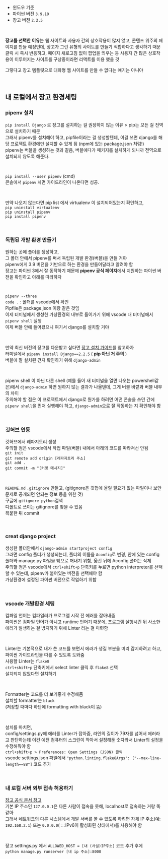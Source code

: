 - 윈도우 기준
- 파이썬 버전 `3.9.10`
- 장고 버전 `2.2.5`

<br>

**장고를 선택한 이유**는 웹 사이트와 사용자 간의 상호작용이 많지 않고, 콘텐츠 위주의 페이지를 만들 예정인데, 장고가 그런 유형의 사이트를 만들기 적합하다고 생각하기 때문 <br>
클릭 시 즉시 반응하고, 페이지 새로고침 없이 팝업을 띄우는 등 사용자 간 많은 상호작용이 이루어지는 사이트를 구상중이라면 리액트를 이용 했을 것

그렇다고 장고 템플릿으로 대화형 웹 사이트를 만들 수 없다는 얘기는 아니야

<br>

## 내 로컬에서 장고 환경세팅

### pipenv 설치 
`pip install Django` 로 장고를 설치하는 걸 권장하지 않는 이유 > pip는 모든 걸 전역으로 설치하기 때문 <br>
그래서 pipenv를 설치해야 하고, pipfile이라는 걸 생성할텐데, 이걸 쓰면 django를 해당 프로젝트 환경에만 설치할 수 있게 됨 (npm에 있는 package.json 처럼!) <br>
pipenv는 버블을 생성하는 것과 같음, 버블에다가 패키지를 설치하게 되니까 전역으로 설치되지 않도록 해준다.

<br>

`pip install --user pipenv`  (cmd) <br>
콘솔에서 `pipenv` 치면 가이드라인이 나온다면 성공.

<br>

만약 나오지 않는다면 pip list 에서 virtualenv 이 설치되어있는지 확인하고, <br>
`pip uninstall virtualenv`  <br>
`pip uninstall pipenv`  <br>
`pip install pipenv` 

<br>

### 독립된 개발 환경 만들기

원하는 곳에 폴더를 생성하고, <br>
그 폴더 안에서 pipenv를 써서 독립된 개발 환경(버블)을 만들 거야 <br>
pipenv에게 3.9 버전을 기반으로 하는 환경을 만들어달라고 알려야 함 <br>
장고는 파이썬 3에서 잘 동작하기 때문에 **pipenv 공식 페이지**에서 지원하는 파이썬 버전을 확인하고 아래를 따라하자 

<br>

`pipenv --three` <br>
`code .`  :  폴더를 vscode에서 확인 <br>
Pipfile은 package.json 이랑 같은 것임 <br>
이제 터미널에서 생성한 가상환경의 내부로 들어가기 위해 vscode 내 터미널에서 `pipenv shell` 실행 <br>
이제 버블 안에 들어왔으니 여기서 django를 설치할 거야

<br>

만약 최신 버전의 장고를 다운받고 싶다면 [장고 설치 가이드](https://www.djangoproject.com/download/)를 참고하자 <br>
터미널에서 `pipenv install Django==2.2.5` ( **pip 아닌 거 주의** ) <br>
버블에 잘 설치된 건지 확인하기 위해 `django-admin` 

<br>

pipenv shell 이 아닌 다른 shell (예를 들어 새 터미널을 열면 나오는 powershell같은)에서 `django-admin` 하면 원하지 않는 결과가 나올텐데, 그게 버블 바깥과 버블 내부의 차이 <br>
주의해야 할 점은 이 프로젝트에서 django로 뭔가를 하려면 어떤 콘솔을 쓰던 간에 `pipenv shell`을 먼저 실행해야 하고, `django-admin`으로 잘 작동하는 지 확인해야 함

<br>

### 깃허브 연동
깃허브에서 레파지토리 생성 <br>
주의할 점은 vscode에서 작업 파일(버블) 내에서 아래의 코드를 따라쳐선 안됨 <br>
`git init` <br>
`git remote add origin [레파지토리 주소]` <br>
`git add .` <br>
`git commit -m "[커밋 메시지]"` 

<br>

`README.md` `.gitignore` 만들고, (gitignore은 깃헙에 올릴 필요가 없는 파일이나 보안문제로 공개되면 안되는 정보 등을 위한 것) <br>
구글에 `gitignore python`검색 <br>
디폴트로 쓰이는 gitignore를 찾을 수 있음 <br>
복붙한 뒤 commit 

<br>

### creat django project

생성한 폴더안에서 `django-admin startproject config` <br>
그러면 config 폴더가 생성되는데, 폴더의 이름을 `Aconfig`로 변경, 안에 있는 config 폴더와 manage.py 파일을 밖으로 꺼내기 위함, 옮긴 뒤에 Aconfig 폴더는 삭제 <br>
주의할 점은 vscode에서 `ctrl+shift+p` 단축키를 누르면 python interpreter를 선택할 수 있는데, pipenv가 붙어있는 버전을 선택해야 함 <br>
가상환경에 설정된 파이썬 버전으로 작업하기 위함

<br>

### vscode 개발환경 세팅 

컴파일 언어는 컴파일러가 프로그램 시작 전 에러를 잡아내줌 <br>
파이썬은 컴파일 언어가 아니고 runtime 언어기 때문에, 프로그램 실행시킨 뒤 사소한 에러가 발생하는 걸 방지하기 위해 Linter 라는 걸 마련함 

<br>

Linter는 기본적으로 내가 쓴 코드를 보면서 에러가 생길 부분을 미리 감지하려고 하고, 파이썬 가이드라인을 따를 수 있도록 도와줌 <br>
사용할 Linter는 `flake8` <br>
`ctrl+shift+p` 단축키에서 select linter 클릭 후 `flake8` 선택 <br>
설치되지 않았다면 설치하기  

<br>

Formatter는 코드를 더 보기좋게 수정해줌 <br>
설치할 formatter는 `black` <br>
(저장할 때마다 하단에 formatting with black이 뜸) 

<br>

설치를 마치면, <br>
config/settings.py에 에러를 Linter가 잡아줌, 라인의 길이가 79자를 넘어서 에러라고 판단하는데 이건 예전 컴퓨터의 스크린이 작아서 설정해둔 숫자라서 Linter의 설정을 수정해줘야 함 <br>
`ctrl+shift+p > Preferences: Open Settings (JSON) 클릭` <br>
vscode settings.json 파일에서 `"python.linting.flake8Args": ["--max-line-length==88"]` 코드 추가 

<br>

### 내 로컬 서버 외부 접속 허용하기
[장고 공식 문서 참고](https://docs.djangoproject.com/en/2.1/ref/django-admin/#django-admin-runserver) <br>
기본 IP 주소인 `127.0.0.1`은 다른 사람이 접속을 못해, localhost로 접속하는 거랑 똑같아  <br>
그래서 네트워크의 다른 시스템에서 개발 서버를 볼 수 있도록 하려면 자체 IP 주소(예: `192.168.2.1`) 또는 `0.0.0.0`( `::`IPv6이 활성화된 상태에서)를 사용해야 함

<br>

장고 settings.py 에서 `ALLOWED_HOST = [내 (사설)IP주소]` 코드 추가 후에 <br>
`python manage.py runserver [내 ip 주소]:8000`
